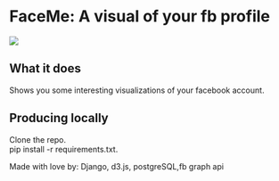 # FaceMe: A visual of your fb profile
![](https://github.com/Trailblazerr1/FaceMe/blob/master/faceme/www.GIFCreator.me_kYNyES.gif)  

## What it does
Shows you some interesting visualizations of your facebook account.

## Producing locally  
Clone the repo.  
pip install -r requirements.txt.  

Made with love by: Django, d3.js, postgreSQL,fb graph api  
